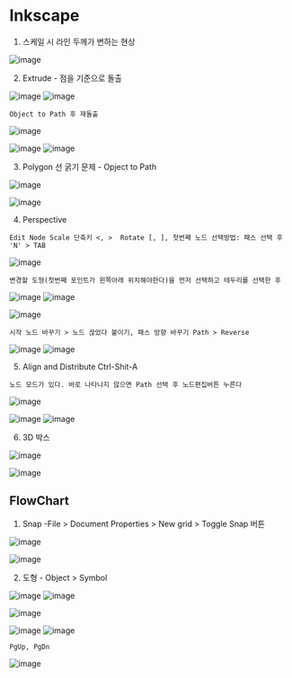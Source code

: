 Inkscape 
============

1. 스케일 시 라인 두께가 변하는 현상

![image](https://user-images.githubusercontent.com/30430227/177917446-afa1a5a1-7cdf-4ed1-9653-e67a5a3801c4.png)


2. Extrude - 점을 기준으로 돌출

![image](https://user-images.githubusercontent.com/30430227/177917571-80af503d-a394-4f1d-b736-b9b557b1a2a1.png)
![image](https://user-images.githubusercontent.com/30430227/177917753-bdf2ad65-75a3-49fc-9373-b4f4807151fa.png)

`Object to Path 후 재돌출`

![image](https://user-images.githubusercontent.com/30430227/177918926-573a746a-a3be-48ea-be6d-2779bb060870.png)

![image](https://user-images.githubusercontent.com/30430227/177917550-e379aec0-68e1-4602-ac17-e092d8f1f780.png)
![image](https://user-images.githubusercontent.com/30430227/177917725-87f111a9-4637-443e-a6b1-c8a14b870175.png)


3. Polygon 선 굵기 문제 - Opject to Path

![image](https://user-images.githubusercontent.com/30430227/177918578-39024718-8353-45a7-8e4d-e7f895043dee.png)

![image](https://user-images.githubusercontent.com/30430227/177918618-bab8d50a-e236-4b73-83fe-f49844cb7d35.png)


4. Perspective 

`Edit Node Scale 단축키 <, >  Rotate [, ], 첫번째 노드 선택방법: 패스 선택 후 'N' > TAB`

![image](https://user-images.githubusercontent.com/30430227/177920105-fb6d5bc5-5927-438c-be39-7deeed9b083a.png)


`변경할 도형(첫번째 포인트가 왼쪽아래 위치해야한다)을 먼저 선택하고 테두리를 선택한 후`

![image](https://user-images.githubusercontent.com/30430227/177920223-ffffc68d-349f-421a-b624-9da0ff6e51c6.png)
![image](https://user-images.githubusercontent.com/30430227/177929314-5a4fd426-43e3-4914-a3e2-16597bd1ccae.png)

![image](https://user-images.githubusercontent.com/30430227/177919377-a50f779b-3c88-40b3-9379-62716816c203.png)


`시작 노드 바꾸기 > 노드 끊었다 붙이기, 패스 방향 바꾸기 Path > Reverse`

![image](https://user-images.githubusercontent.com/30430227/177929482-febbe897-0236-4204-a3c3-0523145cd83e.png)
![image](https://user-images.githubusercontent.com/30430227/177929538-847617c9-3c49-4b52-bb9d-a91dab6d6237.png)


5. Align and Distribute Ctrl-Shit-A

`노드 모드가 있다. 바로 나타나지 않으면 Path 선택 후 노드편집버튼 누른다`

![image](https://user-images.githubusercontent.com/30430227/177921619-5d271595-c612-438b-9c12-febb921cd883.png)

![image](https://user-images.githubusercontent.com/30430227/177921829-241bccb2-3404-4ef9-ba31-7db7e8d1f38a.png)
![image](https://user-images.githubusercontent.com/30430227/177921852-6c490542-d2cb-4785-996f-5affcc62e1f3.png)


6. 3D 박스

![image](https://user-images.githubusercontent.com/30430227/177929747-c3f2b997-f9a4-493a-9ae3-85edf5b958aa.png)

![image](https://user-images.githubusercontent.com/30430227/177929719-4d1395ec-bc84-499f-9e93-02bfcfde6650.png)



FlowChart
---------------

1. Snap -File > Document Properties > New grid > Toggle Snap 버튼

![image](https://user-images.githubusercontent.com/30430227/177931324-3c85627b-eb84-497c-a467-bf7e88a0600d.png)

![image](https://user-images.githubusercontent.com/30430227/177932070-23cd2fbe-33fe-46b3-8260-ee5ea72af0e5.png)


2. 도형 - Object > Symbol

![image](https://user-images.githubusercontent.com/30430227/177932323-60aaab6f-a484-4795-8610-0bb5f30db757.png)
![image](https://user-images.githubusercontent.com/30430227/177932387-b860f50e-2801-4ce9-877b-fbf9f47b43a6.png)

![image](https://user-images.githubusercontent.com/30430227/177933143-03d6c5d6-8602-4328-8ae4-c83006ffc167.png)

![image](https://user-images.githubusercontent.com/30430227/177933041-be7f2b5a-e7c3-4e4a-9e16-3391c0859f5e.png)
![image](https://user-images.githubusercontent.com/30430227/177933841-05ffde6d-4f4a-445e-a99b-04ea710ff5a5.png)

`PgUp, PgDn`

![image](https://user-images.githubusercontent.com/30430227/177934052-994938bb-2bd8-4482-9195-a7b2c9027080.png)



